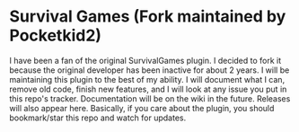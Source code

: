 Survival Games (Fork maintained by Pocketkid2)
==============================================
I have been a fan of the original SurvivalGames plugin. I decided to fork it because the original developer has been inactive for about 2 years. I will be maintaining this plugin to the best of my ability. I will document what I can, remove old code, finish new features, and I will look at any issue you put in this repo's tracker. Documentation will be on the wiki in the future. Releases will also appear here. Basically, if you care about the plugin, you should bookmark/star this repo and watch for updates.
